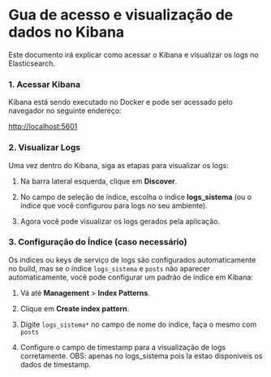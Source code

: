 
# **Gua de acesso e visualização de dados no Kibana**

Este documento irá explicar como acessar o Kibana e visualizar os logs no Elasticsearch.

### 1. Acessar Kibana

Kibana está sendo executado no Docker e pode ser acessado pelo navegador no seguinte endereço:

[http://localhost:5601](http://localhost:5601)

### 2. Visualizar Logs

Uma vez dentro do Kibana, siga as etapas para visualizar os logs:

1.  Na barra lateral esquerda, clique em **Discover**.
    
2.  No campo de seleção de índice, escolha o índice **logs_sistema** (ou o índice que você configurou para logs no seu ambiente).
    
3.  Agora você pode visualizar os logs gerados pela aplicação.
    

### 3. Configuração do Índice (caso necessário)

Os indices ou keys de serviço de logs são configurados automaticamente no build, mas se o índice `logs_sistema`  e `posts` não aparecer automaticamente, você pode configurar um padrão de índice em Kibana:

1.  Vá até **Management** > **Index Patterns**.
    
2.  Clique em **Create index pattern**.
    
3.  Digite `logs_sistema*` no campo de nome do índice, faça o mesmo com `posts` 
    
4.  Configure o campo de timestamp para a visualização de logs corretamente. OBS: apenas no logs_sistema pois la estao disponiveis os dados de timestamp.